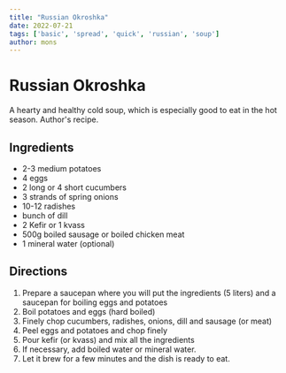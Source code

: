 ```yaml
---
title: "Russian Okroshka"
date: 2022-07-21
tags: ['basic', 'spread', 'quick', 'russian', 'soup']
author: mons
---
```


# Russian Okroshka

A hearty and healthy cold soup, which is especially good to eat in the hot season. Author's recipe.

## Ingredients

- 2-3 medium potatoes
- 4 eggs
- 2 long or 4 short cucumbers
- 3 strands of spring onions
- 10-12 radishes
- bunch of dill
- 2 Kefir or 1 kvass
- 500g boiled sausage or boiled chicken meat
- 1 mineral water (optional)

## Directions

1. Prepare a saucepan where you will put the ingredients (5 liters) and a saucepan for boiling eggs and potatoes
2. Boil potatoes and eggs (hard boiled)
3. Finely chop cucumbers, radishes, onions, dill and sausage (or meat)
4. Peel eggs and potatoes and chop finely
5. Pour kefir (or kvass) and mix all the ingredients
6. If necessary, add boiled water or mineral water.
7. Let it brew for a few minutes and the dish is ready to eat.
